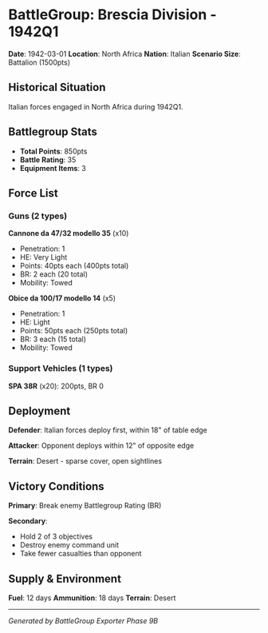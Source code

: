 # BattleGroup: Brescia Division - 1942Q1

**Date**: 1942-03-01
**Location**: North Africa
**Nation**: Italian
**Scenario Size**: Battalion (1500pts)

## Historical Situation

Italian forces engaged in North Africa during 1942Q1.

## Battlegroup Stats

- **Total Points**: 850pts
- **Battle Rating**: 35
- **Equipment Items**: 3

## Force List

### Guns (2 types)

**Cannone da 47/32 modello 35** (x10)
- Penetration: 1
- HE: Very Light
- Points: 40pts each (400pts total)
- BR: 2 each (20 total)
- Mobility: Towed

**Obice da 100/17 modello 14** (x5)
- Penetration: 1
- HE: Light
- Points: 50pts each (250pts total)
- BR: 3 each (15 total)
- Mobility: Towed

### Support Vehicles (1 types)

**SPA 38R** (x20): 200pts, BR 0

## Deployment

**Defender**: Italian forces deploy first, within 18" of table edge

**Attacker**: Opponent deploys within 12" of opposite edge

**Terrain**: Desert - sparse cover, open sightlines

## Victory Conditions

**Primary**: Break enemy Battlegroup Rating (BR)

**Secondary**:
- Hold 2 of 3 objectives
- Destroy enemy command unit
- Take fewer casualties than opponent

## Supply & Environment

**Fuel**: 12 days
**Ammunition**: 18 days
**Terrain**: Desert

---

*Generated by BattleGroup Exporter Phase 9B*
